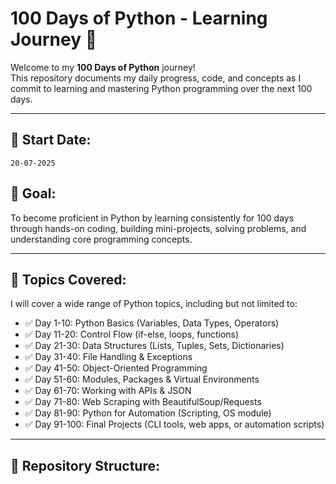 #  100 Days of Python - Learning Journey 🚀

Welcome to my **100 Days of Python** journey!  
This repository documents my daily progress, code, and concepts as I commit to learning and mastering Python programming over the next 100 days.

---

## 📅 Start Date:
`20-07-2025`

## 🎯 Goal:
To become proficient in Python by learning consistently for 100 days through hands-on coding, building mini-projects, solving problems, and understanding core programming concepts.

---

## 📌 Topics Covered:
I will cover a wide range of Python topics, including but not limited to:

- ✅ Day 1-10: Python Basics (Variables, Data Types, Operators)
- ✅ Day 11-20: Control Flow (if-else, loops, functions)
- ✅ Day 21-30: Data Structures (Lists, Tuples, Sets, Dictionaries)
- ✅ Day 31-40: File Handling & Exceptions
- ✅ Day 41-50: Object-Oriented Programming
- ✅ Day 51-60: Modules, Packages & Virtual Environments
- ✅ Day 61-70: Working with APIs & JSON
- ✅ Day 71-80: Web Scraping with BeautifulSoup/Requests
- ✅ Day 81-90: Python for Automation (Scripting, OS module)
- ✅ Day 91-100: Final Projects (CLI tools, web apps, or automation scripts)

---

## 📂 Repository Structure:
